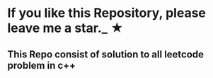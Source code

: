 # If you like this Repository, please leave me a star._ &#9733;
<!-- [C++](../master/cpp/.cpp) -->
## This Repo consist of solution to all leetcode problem in c++
